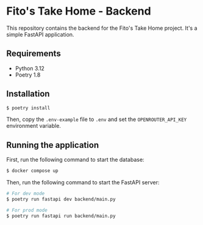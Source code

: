 # Fito's Take Home - Backend

This repository contains the backend for the Fito's Take Home project.
It's a simple FastAPI application.

## Requirements

- Python 3.12
- Poetry 1.8

## Installation

```bash
$ poetry install
```

Then, copy the `.env-example` file to `.env` and set the `OPENROUTER_API_KEY` environment variable.

## Running the application

First, run the following command to start the database:

```bash
$ docker compose up
```

Then, run the following command to start the FastAPI server:

```bash
# For dev mode
$ poetry run fastapi dev backend/main.py

# For prod mode
$ poetry run fastapi run backend/main.py
```
